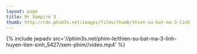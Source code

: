 ```yaml
---
layout: page
title: Mr Vampire 3
thumb: http://cdn.phim3s.net/images/films/thumb/thien-su-bat-ma-3-linh-huyen-tien-sinh-mr-vampire-3-1987.jpg
---
```

{% include jwpadv src='//phim3s.net/phim-le/thien-su-bat-ma-3-linh-huyen-tien-sinh_5427/xem-phim//video.mp4' %}